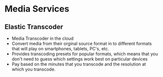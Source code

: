 # Media Services

## Elastic Transcoder
- Media Transcoder in the cloud
- Convert media from their orginal source format in to different formats that will play on smartphones, tablets, PC's, etc.
- Provides transcoding presets for popular formats, which means that you don't need to guess which settings work best on particular devices
- Pay based on the minutes that you transcode and the resolution at which you transcode.
